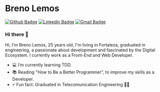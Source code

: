 # Breno Lemos

[![Github Badge](https://img.shields.io/badge/-Github-000?style=flat-square&logo=Github&logoColor=white&link=https://github.com/brennolemos)](https://github.com/brennolemos)
[![Linkedin Badge](https://img.shields.io/badge/-LinkedIn-blue?style=flat-square&logo=Linkedin&logoColor=white&link=https://www.linkedin.com/in/brenolemos/)](https://www.linkedin.com/in/brenolemos/)
[![Gmail Badge](https://img.shields.io/badge/-Gmail-c14438?style=flat-square&logo=Gmail&logoColor=white&link=mailto:brenomiros@gmail.com)](mailto:brenomiros@gmail.com)

### Hi there 👋
Hi, I'm Breno Lemos, 25 years old, I'm living in Fortaleza, graduated in engineering, a passionate about development and fascinated by the Digital Ecosystem. I currently work as a Front-End and Web Developer. 


- 💻 I’m currently learning TDD.
- 📚 Reading "How to Be a Better Programmer", to improve my skills as a Developer.
- ⚡ Fun fact: Graduated in Telecomunication Engineering 👨‍🎓

